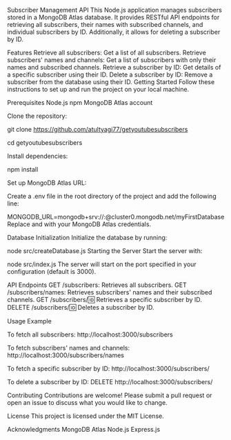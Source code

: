 Subscriber Management API
This Node.js application manages subscribers stored in a MongoDB Atlas database. It provides RESTful API endpoints for retrieving all subscribers, their names with subscribed channels, and individual subscribers by ID. Additionally, it allows for deleting a subscriber by ID.

Features
Retrieve all subscribers: Get a list of all subscribers.
Retrieve subscribers' names and channels: Get a list of subscribers with only their names and subscribed channels.
Retrieve a subscriber by ID: Get details of a specific subscriber using their ID.
Delete a subscriber by ID: Remove a subscriber from the database using their ID.
Getting Started
Follow these instructions to set up and run the project on your local machine.

Prerequisites
Node.js
npm
MongoDB Atlas account

Clone the repository:

git clone https://github.com/atultyagi77/getyoutubesubscribers

cd getyoutubesubscribers

Install dependencies:

npm install

Set up MongoDB Atlas URL:

Create a .env file in the root directory of the project and add the following line:


MONGODB_URL=mongodb+srv://<username>:<password>@cluster0.mongodb.net/myFirstDatabase
Replace <username> and <password> with your MongoDB Atlas credentials.

Database Initialization
Initialize the database by running:


node src/createDatabase.js
Starting the Server
Start the server with:


node src/index.js
The server will start on the port specified in your configuration (default is 3000).

API Endpoints
GET /subscribers: Retrieves all subscribers.
GET /subscribers/names: Retrieves subscribers' names and their subscribed channels.
GET /subscribers/:id: Retrieves a specific subscriber by ID.
DELETE /subscribers/:id: Deletes a subscriber by ID.

Usage Example

To fetch all subscribers:
http://localhost:3000/subscribers


To fetch subscribers' names and channels:
http://localhost:3000/subscribers/names


To fetch a specific subscriber by ID:
http://localhost:3000/subscribers/<id>


To delete a subscriber by ID:
DELETE http://localhost:3000/subscribers/<id>

Contributing
Contributions are welcome! Please submit a pull request or open an issue to discuss what you would like to change.

License
This project is licensed under the MIT License.

Acknowledgments
MongoDB Atlas
Node.js
Express.js
